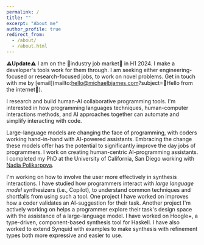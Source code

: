 ```yaml
---
permalink: /
title: ""
excerpt: "About me"
author_profile: true
redirect_from:
  - /about/
  - /about.html
---
```


**⚠️Update⚠️** I am on the 💼industry job market💼 in H1 2024.
I make a developer's tools work for them through.
I am seeking either engineering-focused or research-focused jobs, to work on novel problems.
Get in touch with me by [email](mailto:hello@michaelbjames.com?subject=👋Hello from the internet👋).

I research and build human-AI collaborative programming tools.
I'm interested in how programming languages techniques, human-computer interactions methods, and AI approaches together
can automate and simplify interacting with code.

Large-language models are changing the face of programming,
with coders working hand-in-hand with AI-powered assistants.
Embracing the change these models offer has the potential to significantly
improve the day jobs of programmers.
I work on creating human-centric AI-programming assistants.
I completed my PhD at the University of California, San Diego working with [Nadia
Polikarpova]({{site.data.authors.Nadia_Polikarpova.uri}}).


I'm working on how to involve the user more effectively in synthesis interactions.
I have studied how programmers interact with *large language model* synthesizers (i.e., Copilot),
to understand common techniques and shortfalls from using such a tool.
One project I have worked on improves how a coder validates an AI-suggestion for their task.
Another project I'm actively working on helps a programmer explore their task's design space with the assistance of a large-language model.
I have worked on Hoogle+, a type-driven, component-based synthesis tool for Haskell.
I have also worked to extend Synquid with examples to make synthesis with refinement types both more expressive and easier to use.
